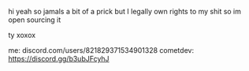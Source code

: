 hi yeah so jamals a bit of a prick but I legally own rights to my shit so im open sourcing it

ty xoxox

me: discord.com/users/821829371534901328
cometdev: https://discord.gg/b3ubJFcyhJ
